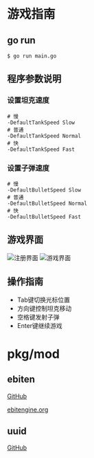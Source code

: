 # 游戏指南

## go run

```shell
$ go run main.go
```

## 程序参数说明

### 设置坦克速度

```shell
# 慢
-DefaultTankSpeed Slow
# 普通
-DefaultTankSpeed Normal
# 快
-DefaultTankSpeed Fast
```

### 设置子弹速度

```shell
# 慢
-DefaultBulletSpeed Slow
# 普通
-DefaultBulletSpeed Normal
# 快
-DefaultBulletSpeed Fast
```

## 游戏界面

![注册界面](https://github.com/xiangqians/tank-go/raw/master/doc/img/reg.png)
![游戏界面](https://github.com/xiangqians/tank-go/raw/master/doc/img/game.png)

## 操作指南

- Tab键切换光标位置
- 方向键控制坦克移动
- 空格键发射子弹
- Enter键继续游戏

# pkg/mod

## ebiten

[GitHub](https://github.com/hajimehoshi/ebiten)

[ebitengine.org](https://ebitengine.org/)

## uuid

[GitHub](https://github.com/google/uuid)


